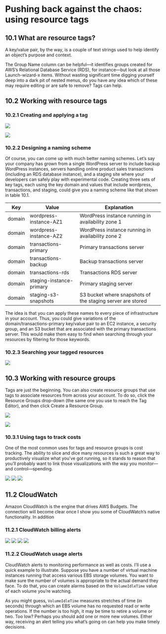 # Pushing back against the chaos: using resource tags
## 10.1 What are resource tags?
A key/value pair, by the way, is a couple of text strings used to
help identify an object’s purpose and context.

The Group Name column can be helpful—it identifies groups created for AWS’s Relational Database Service (RDS), for instance—but look at all those Launch-wizard-x items. Without wasting significant time digging yourself deep into a dark pit of nested menus, do you have any idea which of these may require editing or are safe to remove? Tags can help.

## 10.2 Working with resource tags
### 10.2.1 Creating and applying a tag
![](imgs/tags.jpg)

![](imgs/edit_tag.jpg)

### 10.2.2 Designing a naming scheme
Of course, you can come up with much better naming schemes. Let’s
say your company has grown from a single WordPress server to include
backup WordPress instances, servers handling online product sales
transactions (including an RDS database instance), and a staging site
where your developers can safely play with experimental code. Creating
three sets of key tags, each using the key domain and values that include
wordpress, transactions, and staging, could give you a naming
scheme like that shown in table 10.1.

|Key | Value | Explanation|
|----| ------|------------|
|domain| wordpress-instance-AZ1 |WordPress instance running in availability zone 1|
|domain| wordpress-instance-AZ2 |WordPress instance running in availability zone 2|
|domain| transactions-primary |Primary transactions server|
|domain| transactions-backup |Backup transactions server|
|domain| transactions-rds |Transactions RDS server|
|domain| staging-instance-primary |Primary staging server|
|domain| staging-s3-snapshots |S3 bucket where snapshots of the staging server are stored|

The idea is that you can apply these names to every piece of infrastructure in your account. Thus, you could give variations of the domain/transactions-primary key/value pair to an EC2 instance, a
security group, and an S3 bucket that are associated with the primary
transactions server. This would make them easy to find when searching
through your resources by filtering for those keywords.

### 10.2.3 Searching your tagged resources
![](imgs/tag_search.jpg)

## 10.3 Working with resource groups
Tags are just the beginning. You can also create resource groups that
use tags to associate resources from across your account. To do so, click
the Resource Groups drop-down (the same one you use to reach the
Tag Editor), and then click Create a Resource Group.

![](imgs/resource_group_1.jpg)

![](imgs/resource_group_2.jpg)

### 10.3.1 Using tags to track costs
One of the most common uses for tags and resource groups is cost
tracking. The ability to slice and dice many resources is such a great way
to productively visualize what you’ve got running, so it stands to reason
that you’ll probably want to link those visualizations with the way you
monitor—and control—spending.

![](imgs/budget_type.jpg)
![](imgs/bill_2.jpg)
![](imgs/bill_alert.jpg)

## 11.2 CloudWatch
Amazon CloudWatch is the
engine that drives AWS Budgets. The connection will become clear
once I show you some of CloudWatch’s native functionality. In addition
### 11.2.1 CloudWatch billing alerts
![](imgs/cloudwatch_bill_1.jpg)
![](imgs/cloudwatch_bill_2.jpg)
![](imgs/cloudwatch_bill_config.jpg)
![](imgs/cloudwatch_bill_name.jpg)

### 11.2.2 CloudWatch usage alerts
CloudWatch alerts to monitoring performance as well as
costs. I’ll use a quick example to illustrate.
Suppose you have a number of virtual machine instances running
that access various EBS storage volumes. You want to make sure the
number of volumes is appropriate to the actual demand they face. To
do that, you can create alarms based on the `VolumeIdleTime` value of
each volume you’re watching.

As you might guess, `VolumeIdleTime` measures stretches of time (in
seconds) through which an EBS volume has no requested read or write
operations. If the number is too high, it may be time to retire a volume
or two. Too low? Perhaps you should add one or more new volumes.
Either way, receiving an alert telling you what’s going on can help you
make timely decisions.